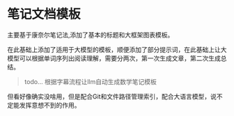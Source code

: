 # 笔记文档模板

主要基于康奈尔笔记法,添加了基本的标题和大框架图表模板。

在此基础上添加了适用于大模型的模板，顺便添加了部分提示词，在此基础上让大模型可以根据单词序列出阅读理解，需要分两次，第一次生成文章，第二次生成总结。

> todo... 根据字幕流程让llm自动生成数学笔记模板

但看好像确实没啥用，但是配合Git和文件路径管理索引，配合大语言模型，说不定能发挥意想不到的作用。
